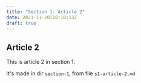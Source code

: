 ```yaml
---
title: "Section 1: Article 2"
date: 2021-11-20T18:10:13Z
draft: true
---
```


## Article 2

This is article 2 in section 1.

It's made in dir `section-1`, from file `s1-article-2.md`
